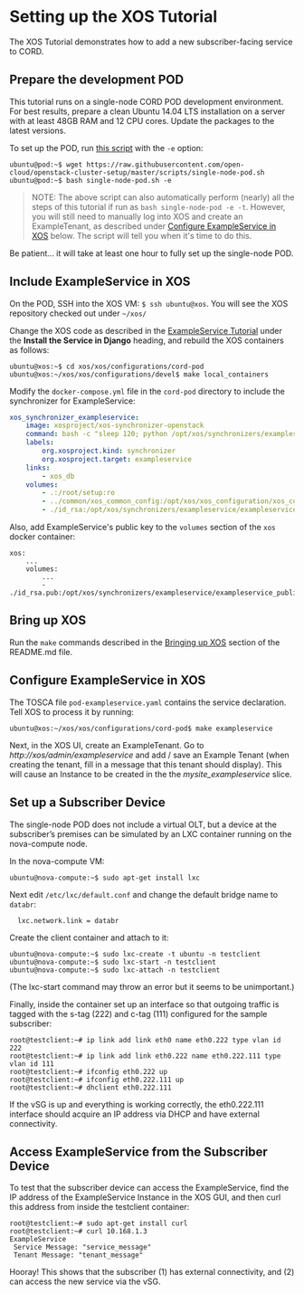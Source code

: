 # Setting up the XOS Tutorial

The XOS Tutorial demonstrates how to add a new subscriber-facing
service to CORD.  

## Prepare the development POD

This tutorial runs on a single-node CORD POD development environment.
For best results, prepare a clean Ubuntu 14.04
LTS installation on a server with at least 48GB RAM and 12 CPU cores.
Update the packages to the latest versions.

To set up the POD, run
[this script](https://github.com/open-cloud/openstack-cluster-setup/blob/master/scripts/single-node-pod.sh)
with the `-e` option:

```
ubuntu@pod:~$ wget https://raw.githubusercontent.com/open-cloud/openstack-cluster-setup/master/scripts/single-node-pod.sh
ubuntu@pod:~$ bash single-node-pod.sh -e
```

> NOTE: The above script can also automatically perform (nearly) all the steps of this
> tutorial if run as `bash single-node-pod -e -t`.  However, you will still need 
> to manually log into XOS and create an ExampleTenant, as described under 
> [Configure ExampleService in XOS](#configure-exampleservice-in-xos)
> below.  The script will tell you when it's time to do this.

Be patient... it will take at least one hour to fully set up the single-node POD.

## Include ExampleService in XOS

On the POD, SSH into the XOS VM: `$ ssh ubuntu@xos`.  You will see the XOS repository
checked out under `~/xos/`

Change the XOS code as described in the
[ExampleService Tutorial](http://guide.xosproject.org/devguide/exampleservice/)
under the **Install the Service in Django** heading, and rebuild the XOS containers as
follows:

```
ubuntu@xos:~$ cd xos/xos/configurations/cord-pod
ubuntu@xos:~/xos/xos/configurations/devel$ make local_containers
```

Modify the `docker-compose.yml` file in the `cord-pod` directory to include the synchronizer
for ExampleService:

```yaml
xos_synchronizer_exampleservice:
    image: xosproject/xos-synchronizer-openstack
    command: bash -c "sleep 120; python /opt/xos/synchronizers/exampleservice/exampleservice-synchronizer.py -C /root/setup/files/exampleservice_config"
    labels:
        org.xosproject.kind: synchronizer
        org.xosproject.target: exampleservice
    links:
        - xos_db
    volumes:
        - .:/root/setup:ro
        - ../common/xos_common_config:/opt/xos/xos_configuration/xos_common_config:ro
        - ./id_rsa:/opt/xos/synchronizers/exampleservice/exampleservice_private_key:ro
```

Also, add ExampleService's public key to the `volumes` section of the `xos` docker container:

```
xos:
    ...
    volumes:
        ...
        - ./id_rsa.pub:/opt/xos/synchronizers/exampleservice/exampleservice_public_key:ro 
```

## Bring up XOS

Run the `make` commands described in the [Bringing up XOS](https://github.com/open-cloud/xos/blob/master/xos/configurations/cord-pod/README.md#bringing-up-xos)
section of the README.md file.

## Configure ExampleService in XOS

The TOSCA file `pod-exampleservice.yaml` contains the service declaration.
Tell XOS to process it by running:

```
ubuntu@xos:~/xos/xos/configurations/cord-pod$ make exampleservice
```

Next, in the XOS UI, create an ExampleTenant. Go to *http://xos/admin/exampleservice*
and add / save an Example Tenant (when creating the tenant, fill in a message that
this tenant should display).  This will cause an Instance to be created
in the the *mysite_exampleservice* slice.

## Set up a Subscriber Device

The single-node POD does not include a virtual OLT, but a device at the
subscriber’s premises can be simulated by an LXC container running on the
nova-compute node.

In the nova-compute VM:

```
ubuntu@nova-compute:~$ sudo apt-get install lxc
```

Next edit `/etc/lxc/default.conf` and change the default bridge name to `databr`:

```
  lxc.network.link = databr
```

Create the client container and attach to it:

```
ubuntu@nova-compute:~$ sudo lxc-create -t ubuntu -n testclient
ubuntu@nova-compute:~$ sudo lxc-start -n testclient
ubuntu@nova-compute:~$ sudo lxc-attach -n testclient
```

(The lxc-start command may throw an error but it seems to be unimportant.)

Finally, inside the container set up an interface so that outgoing traffic
is tagged with the s-tag (222) and c-tag (111) configured for the
sample subscriber:

```
root@testclient:~# ip link add link eth0 name eth0.222 type vlan id 222
root@testclient:~# ip link add link eth0.222 name eth0.222.111 type vlan id 111
root@testclient:~# ifconfig eth0.222 up
root@testclient:~# ifconfig eth0.222.111 up
root@testclient:~# dhclient eth0.222.111
```

If the vSG is up and everything is working correctly, the eth0.222.111
interface should acquire an IP address via DHCP and have external connectivity.

## Access ExampleService from the Subscriber Device

To test that the subscriber device can access the ExampleService, find the IP
address of the ExampleService Instance in the XOS GUI, and then curl this
address from inside the testclient container:

```
root@testclient:~# sudo apt-get install curl
root@testclient:~# curl 10.168.1.3
ExampleService
 Service Message: "service_message"
 Tenant Message: "tenant_message"
```

Hooray!  This shows that the subscriber (1) has external connectivity, and
(2) can access the new service via the vSG.
